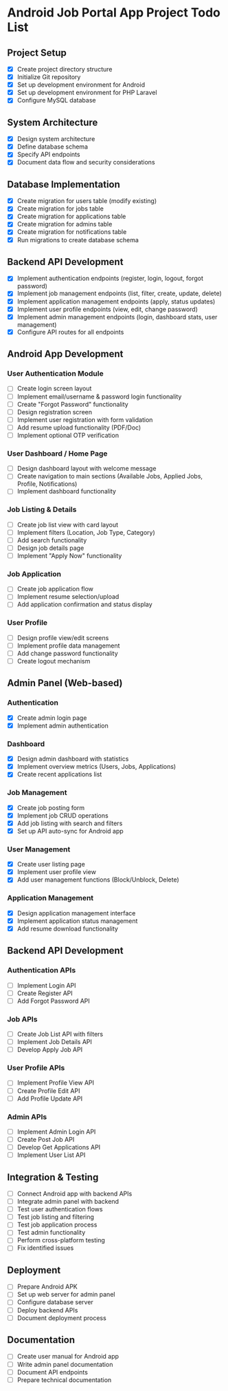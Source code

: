 # Android Job Portal App Project Todo List

## Project Setup
- [x] Create project directory structure
- [x] Initialize Git repository
- [x] Set up development environment for Android
- [x] Set up development environment for PHP Laravel
- [x] Configure MySQL database

## System Architecture
- [x] Design system architecture
- [x] Define database schema
- [x] Specify API endpoints
- [x] Document data flow and security considerations

## Database Implementation
- [x] Create migration for users table (modify existing)
- [x] Create migration for jobs table
- [x] Create migration for applications table
- [x] Create migration for admins table
- [x] Create migration for notifications table
- [x] Run migrations to create database schema

## Backend API Development
- [x] Implement authentication endpoints (register, login, logout, forgot password)
- [x] Implement job management endpoints (list, filter, create, update, delete)
- [x] Implement application management endpoints (apply, status updates)
- [x] Implement user profile endpoints (view, edit, change password)
- [x] Implement admin management endpoints (login, dashboard stats, user management)
- [x] Configure API routes for all endpoints

## Android App Development
### User Authentication Module
- [ ] Create login screen layout
- [ ] Implement email/username & password login functionality
- [ ] Create "Forgot Password" functionality
- [ ] Design registration screen
- [ ] Implement user registration with form validation
- [ ] Add resume upload functionality (PDF/Doc)
- [ ] Implement optional OTP verification

### User Dashboard / Home Page
- [ ] Design dashboard layout with welcome message
- [ ] Create navigation to main sections (Available Jobs, Applied Jobs, Profile, Notifications)
- [ ] Implement dashboard functionality

### Job Listing & Details
- [ ] Create job list view with card layout
- [ ] Implement filters (Location, Job Type, Category)
- [ ] Add search functionality
- [ ] Design job details page
- [ ] Implement "Apply Now" functionality

### Job Application
- [ ] Create job application flow
- [ ] Implement resume selection/upload
- [ ] Add application confirmation and status display

### User Profile
- [ ] Design profile view/edit screens
- [ ] Implement profile data management
- [ ] Add change password functionality
- [ ] Create logout mechanism

## Admin Panel (Web-based)
### Authentication
- [x] Create admin login page
- [x] Implement admin authentication

### Dashboard
- [x] Design admin dashboard with statistics
- [x] Implement overview metrics (Users, Jobs, Applications)
- [x] Create recent applications list

### Job Management
- [x] Create job posting form
- [x] Implement job CRUD operations
- [x] Add job listing with search and filters
- [x] Set up API auto-sync for Android app

### User Management
- [x] Create user listing page
- [x] Implement user profile view
- [x] Add user management functions (Block/Unblock, Delete)

### Application Management
- [x] Design application management interface
- [x] Implement application status management
- [x] Add resume download functionality

## Backend API Development
### Authentication APIs
- [ ] Implement Login API
- [ ] Create Register API
- [ ] Add Forgot Password API

### Job APIs
- [ ] Create Job List API with filters
- [ ] Implement Job Details API
- [ ] Develop Apply Job API

### User Profile APIs
- [ ] Implement Profile View API
- [ ] Create Profile Edit API
- [ ] Add Profile Update API

### Admin APIs
- [ ] Implement Admin Login API
- [ ] Create Post Job API
- [ ] Develop Get Applications API
- [ ] Implement User List API

## Integration & Testing
- [ ] Connect Android app with backend APIs
- [ ] Integrate admin panel with backend
- [ ] Test user authentication flows
- [ ] Test job listing and filtering
- [ ] Test job application process
- [ ] Test admin functionality
- [ ] Perform cross-platform testing
- [ ] Fix identified issues

## Deployment
- [ ] Prepare Android APK
- [ ] Set up web server for admin panel
- [ ] Configure database server
- [ ] Deploy backend APIs
- [ ] Document deployment process

## Documentation
- [ ] Create user manual for Android app
- [ ] Write admin panel documentation
- [ ] Document API endpoints
- [ ] Prepare technical documentation
